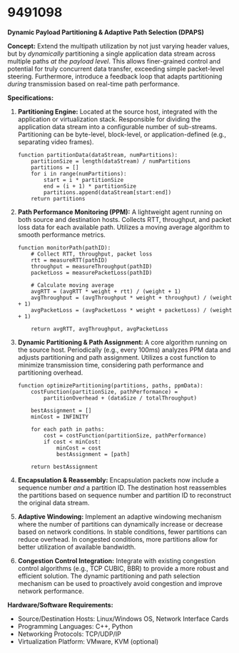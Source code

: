 # 9491098

**Dynamic Payload Partitioning & Adaptive Path Selection (DPAPS)**

**Concept:** Extend the multipath utilization by not just varying header values, but by *dynamically* partitioning a single application data stream across multiple paths *at the payload level*. This allows finer-grained control and potential for truly concurrent data transfer, exceeding simple packet-level steering. Furthermore, introduce a feedback loop that adapts partitioning *during* transmission based on real-time path performance.

**Specifications:**

1.  **Partitioning Engine:**  Located at the source host, integrated with the application or virtualization stack. Responsible for dividing the application data stream into a configurable number of sub-streams.  Partitioning can be byte-level, block-level, or application-defined (e.g., separating video frames).

    ```pseudocode
    function partitionData(dataStream, numPartitions):
        partitionSize = length(dataStream) / numPartitions
        partitions = []
        for i in range(numPartitions):
            start = i * partitionSize
            end = (i + 1) * partitionSize
            partitions.append(dataStream[start:end])
        return partitions
    ```

2.  **Path Performance Monitoring (PPM):** A lightweight agent running on both source and destination hosts. Collects RTT, throughput, and packet loss data for each available path.  Utilizes a moving average algorithm to smooth performance metrics.

    ```pseudocode
    function monitorPath(pathID):
        # Collect RTT, throughput, packet loss
        rtt = measureRTT(pathID)
        throughput = measureThroughput(pathID)
        packetLoss = measurePacketLoss(pathID)

        # Calculate moving average
        avgRTT = (avgRTT * weight + rtt) / (weight + 1)
        avgThroughput = (avgThroughput * weight + throughput) / (weight + 1)
        avgPacketLoss = (avgPacketLoss * weight + packetLoss) / (weight + 1)

        return avgRTT, avgThroughput, avgPacketLoss
    ```

3.  **Dynamic Partitioning & Path Assignment:**  A core algorithm running on the source host.  Periodically (e.g., every 100ms) analyzes PPM data and adjusts partitioning and path assignment.  Utilizes a cost function to minimize transmission time, considering path performance and partitioning overhead.

    ```pseudocode
    function optimizePartitioning(partitions, paths, ppmData):
        costFunction(partitionSize, pathPerformance) = 
            partitionOverhead + (dataSize / totalThroughput) 
        
        bestAssignment = []
        minCost = INFINITY

        for each path in paths:
            cost = costFunction(partitionSize, pathPerformance)
            if cost < minCost:
                minCost = cost
                bestAssignment = [path]

        return bestAssignment
    ```

4.  **Encapsulation & Reassembly:** Encapsulation packets now include a sequence number *and* a partition ID. The destination host reassembles the partitions based on sequence number and partition ID to reconstruct the original data stream.

5. **Adaptive Windowing:** Implement an adaptive windowing mechanism where the number of partitions can dynamically increase or decrease based on network conditions. In stable conditions, fewer partitions can reduce overhead. In congested conditions, more partitions allow for better utilization of available bandwidth.

6. **Congestion Control Integration:**  Integrate with existing congestion control algorithms (e.g., TCP CUBIC, BBR) to provide a more robust and efficient solution. The dynamic partitioning and path selection mechanism can be used to proactively avoid congestion and improve network performance.



**Hardware/Software Requirements:**

*   Source/Destination Hosts:  Linux/Windows OS, Network Interface Cards
*   Programming Languages:  C++, Python
*   Networking Protocols: TCP/UDP/IP
*   Virtualization Platform:  VMware, KVM (optional)